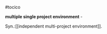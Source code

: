 #tocico

<b>multiple single project environment</b> - 
  

Syn.:[[independent multi-project environment]].



